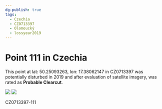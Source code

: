 ```yaml
---
dg-publish: true
tags:
  - Czechia
  - CZ0713397
  - Olomoucký
  - lossyear2019
---
```


# Point 111 in Czechia

This point at lat: 50.25093263, lon: 17.38062147 in CZ0713397 was potentially disturbed in 2019 and after evaluation of satellite imagery, was rated as **Probable Clearcut**.

<div class='juxtapose' data-showcredits='false'>
<img src='https://baserow-backend-production20240528124524339000000001.s3.amazonaws.com/user_files/BI82pzEZ97PUqSMTpbsf9rWRWALRcP2a_de6e9539f0dfbd0f461cd693f330c7afc5d2c785aa57f1e6a603fadbca2a2f6d.png' data-label='May 2014' />
<img src='https://baserow-backend-production20240528124524339000000001.s3.amazonaws.com/user_files/yeV6DVCJI2kcdheqEHAduNEI39Stwn6j_3d30ed9f9fb835030bd58ddec9943aa2cfb993ec9301ccf1364869deb0734a12.png' data-label='October 2021' />
</div>

CZ0713397-111
